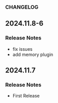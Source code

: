 ### CHANGELOG
## 2024.11.8-6
### Release Notes
  - fix issues
  - add memory plugin
## 2024.11.7
### Release Notes
  - First Release